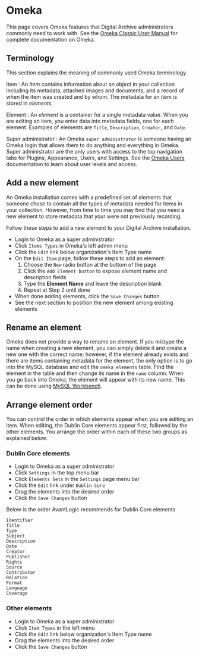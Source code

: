 # Omeka

This page covers Omeka features that Digital Archive administrators commonly need to work with.
See the [Omeka Classic User Manual](https://omeka.org/classic/docs/) for complete documentation on Omeka.

## Terminology
This section explains the meaning of commonly used Omeka terminology.

Item
:   An *item* contains information about an object in your collection including its metadata,
    attached images and documents, and a record of when the item was created and by whom.
    The metadata for an item is stored in *elements.*

Element
:   An *element* is a container for a single metadata value. When you are editing
    an item, you enter data into metadata fields, one for each element.
    Examples of elements are `Title`, `Description`, `Creator`, and `Date`.

Super administrator
:   An Omeka `super administrator` is someone having an Omeka login that allows them to do anything and everything in Omeka.
    Super administrator are the only users with access to the top navigation tabs for Plugins, Appearance, Users, and Settings.
    See the [Omeka Users](https://omeka.org/classic/docs/Admin/Users/) documentation to learn about user levels and access.

## Add a new element
An Omeka installation comes with a predefined set of elements that someone chose to contain all the types
of metadata needed for items in your collection. However, from time to time you may find that you need
a new element to store metadata that your were not previously recording.

Follow these steps to add a new element to your Digital Archive installation.

-   Login to Omeka as a super administrator
-	Click `Items Types` in Omeka's left admin menu
-   Click the `Edit` link below organization's Item Type name
-	On the `Edit Item` page, follow these steps to add an element:
    1.	Choose the `New` radio button at the bottom of the page
    2.  Click the `Add Element button` to expose element name and description fields
    3.	Type the **Element Name** and leave the description blank
    4.	Repeat at Step 2 until done
-	When done adding elements, click the `Save Changes` button
-   See the next section to position the new element among existing elements

## Rename an element
Omeka does not provide a way to rename an element. If you mistype the name when creating a new element, you can simply
delete it and create a new one with the correct name; however, if the element already exists and there are items containing metadata for the element, the only option is to go into the MySQL database and edit the `omeka_elements` table. Find
the element in the table and then change its name in the `name` column. When you go back into Omeka, the element will appear
with its new name. This can be done using [MySQL Workbench](../superuser/mysql-workbench.md).

## Arrange element order
You can control the order in which elements appear when you are editing an item.
When editing, the Dublin Core elements appear first, followed by the
other elements. You arrange the order within each of these two groups as explained below.

### Dublin Core elements
-   Login to Omeka as a super administrator
-   Click `Settings` in the top menu bar
-   Click `Elements Sets` in the `Settings` page menu bar
-   Click the `Edit` link under `Dublin Core`
-	Drag the elements into the desired order
-   Click the `Save Changes` button

Below is the order AvantLogic recommends for Dublin Core elements
``` plaintext
Identifier
Title
Type
Subject
Description
Date
Creator
Publisher
Rights
Source
Contributor
Relation
Format
Language
Coverage
```    

### Other elements
-   Login to Omeka as a super administrator
-	Click `Item Types` in the left menu
-   Click the `Edit` link below organization's Item Type name
-	Drag the elements into the desired order
-   Click the `Save Changes` button

